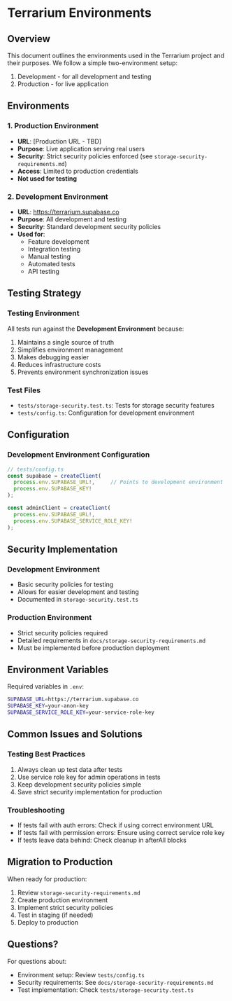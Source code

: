 # Terrarium Environments

## Overview

This document outlines the environments used in the Terrarium project and their purposes. We follow a simple two-environment setup:
1. Development - for all development and testing
2. Production - for live application

## Environments

### 1. Production Environment
- **URL**: [Production URL - TBD]
- **Purpose**: Live application serving real users
- **Security**: Strict security policies enforced (see `storage-security-requirements.md`)
- **Access**: Limited to production credentials
- **Not used for testing**

### 2. Development Environment
- **URL**: https://terrarium.supabase.co
- **Purpose**: All development and testing
- **Security**: Standard development security policies
- **Used for**:
  - Feature development
  - Integration testing
  - Manual testing
  - Automated tests
  - API testing

## Testing Strategy

### Testing Environment
All tests run against the **Development Environment** because:
1. Maintains a single source of truth
2. Simplifies environment management
3. Makes debugging easier
4. Reduces infrastructure costs
5. Prevents environment synchronization issues

### Test Files
- `tests/storage-security.test.ts`: Tests for storage security features
- `tests/config.ts`: Configuration for development environment

## Configuration

### Development Environment Configuration
```typescript
// tests/config.ts
const supabase = createClient(
  process.env.SUPABASE_URL!,     // Points to development environment
  process.env.SUPABASE_KEY!
);

const adminClient = createClient(
  process.env.SUPABASE_URL!,
  process.env.SUPABASE_SERVICE_ROLE_KEY!
);
```

## Security Implementation

### Development Environment
- Basic security policies for testing
- Allows for easier development and testing
- Documented in `storage-security.test.ts`

### Production Environment
- Strict security policies required
- Detailed requirements in `docs/storage-security-requirements.md`
- Must be implemented before production deployment

## Environment Variables

Required variables in `.env`:
```bash
SUPABASE_URL=https://terrarium.supabase.co
SUPABASE_KEY=your-anon-key
SUPABASE_SERVICE_ROLE_KEY=your-service-role-key
```

## Common Issues and Solutions

### Testing Best Practices
1. Always clean up test data after tests
2. Use service role key for admin operations in tests
3. Keep development security policies simple
4. Save strict security implementation for production

### Troubleshooting
- If tests fail with auth errors: Check if using correct environment URL
- If tests fail with permission errors: Ensure using correct service role key
- If tests leave data behind: Check cleanup in afterAll blocks

## Migration to Production

When ready for production:
1. Review `storage-security-requirements.md`
2. Create production environment
3. Implement strict security policies
4. Test in staging (if needed)
5. Deploy to production

## Questions?

For questions about:
- Environment setup: Review `tests/config.ts`
- Security requirements: See `docs/storage-security-requirements.md`
- Test implementation: Check `tests/storage-security.test.ts`
